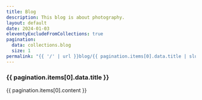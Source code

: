 ```yaml
---
title: Blog
description: This blog is about photography.
layout: default
date: 2024-01-03
eleventyExcludeFromCollections: true
pagination:
  data: collections.blog
  size: 1
permalink: "{{ '/' | url }}blog/{{ pagination.items[0].data.title | slugify }}/index.html"
---
```

<h3>{{ pagination.items[0].data.title }}</h3>
<p>{{ pagination.items[0].content }}</p>
